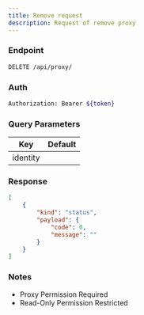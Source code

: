```yaml
---
title: Remove request
description: Request of remove proxy
---
```


### Endpoint

```bash
DELETE /api/proxy/
```

### Auth

```bash
Authorization: Bearer ${token}
```

### Query Parameters

| Key | Default |
|-----|---------|
| identity |  |

### Response

```json [Json]
[
    {
        "kind": "status",
        "payload": {
            "code": 0,
            "message": ""
        }
    }
]
```

### Notes

- Proxy Permission Required
- Read-Only Permission Restricted
